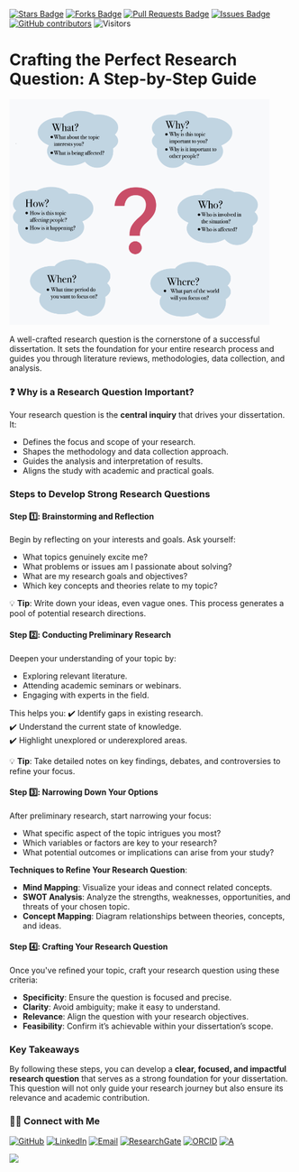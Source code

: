 <a href="https://github.com/drshahizan/short-course/stargazers"><img src="https://img.shields.io/github/stars/drshahizan/short-course" alt="Stars Badge"/></a>
<a href="https://github.com/drshahizan/short-course/network/members"><img src="https://img.shields.io/github/forks/drshahizan/short-course" alt="Forks Badge"/></a>
<a href="https://github.com/drshahizan/short-course/pulls"><img src="https://img.shields.io/github/issues-pr/drshahizan/short-course" alt="Pull Requests Badge"/></a>
<a href="https://github.com/drshahizan/short-course"><img src="https://img.shields.io/github/issues/drshahizan/short-course" alt="Issues Badge"/></a>
<a href="https://github.com/drshahizan/short-course/graphs/contributors"><img alt="GitHub contributors" src="https://img.shields.io/github/contributors/drshahizan/short-course?color=2b9348"></a>
![Visitors](https://api.visitorbadge.io/api/visitors?path=https%3A%2F%2Fgithub.com%2Fdrshahizan%2Fshort-course&labelColor=%23d9e3f0&countColor=%23697689&style=flat)

# Crafting the Perfect Research Question: A Step-by-Step Guide

 <img src="https://github.com/drshahizan/short-course/blob/main/25upsi/images/rq.png" alt="Image Alt Text"  height="400">


A well-crafted research question is the cornerstone of a successful dissertation. It sets the foundation for your entire research process and guides you through literature reviews, methodologies, data collection, and analysis.

### **❓ Why is a Research Question Important?**
Your research question is the **central inquiry** that drives your dissertation. It:
- Defines the focus and scope of your research.
- Shapes the methodology and data collection approach.
- Guides the analysis and interpretation of results.
- Aligns the study with academic and practical goals.

### **Steps to Develop Strong Research Questions**

#### **Step 1️⃣: Brainstorming and Reflection**
Begin by reflecting on your interests and goals. Ask yourself:
- What topics genuinely excite me?
- What problems or issues am I passionate about solving?
- What are my research goals and objectives?
- Which key concepts and theories relate to my topic?

💡 **Tip**: Write down your ideas, even vague ones. This process generates a pool of potential research directions.

#### **Step 2️⃣: Conducting Preliminary Research**
Deepen your understanding of your topic by:
- Exploring relevant literature.
- Attending academic seminars or webinars.
- Engaging with experts in the field.

This helps you:
✔️ Identify gaps in existing research.  
✔️ Understand the current state of knowledge.  
✔️ Highlight unexplored or underexplored areas.

💡 **Tip**: Take detailed notes on key findings, debates, and controversies to refine your focus.


#### **Step 3️⃣: Narrowing Down Your Options**
After preliminary research, start narrowing your focus:
- What specific aspect of the topic intrigues you most?
- Which variables or factors are key to your research?
- What potential outcomes or implications can arise from your study?

**Techniques to Refine Your Research Question**:
- **Mind Mapping**: Visualize your ideas and connect related concepts.
- **SWOT Analysis**: Analyze the strengths, weaknesses, opportunities, and threats of your chosen topic.
- **Concept Mapping**: Diagram relationships between theories, concepts, and ideas.

#### **Step 4️⃣: Crafting Your Research Question**
Once you've refined your topic, craft your research question using these criteria:
- **Specificity**: Ensure the question is focused and precise.
- **Clarity**: Avoid ambiguity; make it easy to understand.
- **Relevance**: Align the question with your research objectives.
- **Feasibility**: Confirm it’s achievable within your dissertation’s scope.

### **Key Takeaways**
By following these steps, you can develop a **clear, focused, and impactful research question** that serves as a strong foundation for your dissertation. This question will not only guide your research journey but also ensure its relevance and academic contribution.

### 🙌🏻 Connect with Me
<p align="left">
    <a href="https://github.com/drshahizan" target="_blank"><img alt="GitHub" src="https://img.shields.io/badge/-@drshahizan-181717?style=flat-square&logo=GitHub&logoColor=white"></a>
    <a href="https://www.linkedin.com/in/drshahizan" target="_blank"><img alt="LinkedIn" src="https://img.shields.io/badge/-drshahizan-blue?style=flat-square&logo=Linkedin&logoColor=white&link=https://www.linkedin.com/in/drshahizan/"></a>
    <a href="mailto:shahizan@utm.my" target="_blank"><img alt="Email" src="https://img.shields.io/badge/-shahizan@utm.my-c14438?style=flat-square&logo=Gmail&logoColor=white&link=mailto:shahizan@utm.my.com"></a>
    <a href="https://www.researchgate.net/profile/Mohd-Othman-28" target="_blank"><img alt="ResearchGate" src="https://img.shields.io/badge/-ResearchGate-00CCBB?style=flat-square&logo=ResearchGate&logoColor=white"></a>
    <a href="https://orcid.org/0000-0003-4261-1873" target="_blank"><img alt="ORCID" src="https://img.shields.io/badge/-ORCID-A6CE39?style=flat-square&logo=ORCID&logoColor=white"></a> 
 <a href="https://visitorbadge.io/status?path=https%3A%2F%2Fgithub.com%2Fdrshahizan" target="_blank"><img alt="A" src="https://api.visitorbadge.io/api/visitors?path=https%3A%2F%2Fgithub.com%2Fdrshahizan&labelColor=%23697689&countColor=%23555555&style=plastic"></a>
 
![](https://hit.yhype.me/github/profile?user_id=81284918)
</p>


